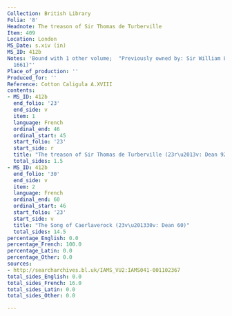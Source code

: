 ```yaml
---
Collection: British Library
Folia: '8'
Headnote: The treason of Sir Thomas de Turberville
Item: 409
Location: London
MS_Date: s.xiv (in)
MS_ID: 412b
Notes: 'Bound with 1 other volume;  "Previously owned by: Sir William Le Neve (d.
  1661)"'
Place_of_production: ''
Produced_for: ''
Reference: Cotton Caligula A.XVIII
contents:
- MS_ID: 412b
  end_folio: '23'
  end_side: v
  item: 1
  language: French
  ordinal_end: 46
  ordinal_start: 45
  start_folio: '23'
  start_side: r
  title: "The treason of Sir Thomas de Turberville (23r\u2013v: Dean 92)"
  total_sides: 1.5
- MS_ID: 412b
  end_folio: '30'
  end_side: v
  item: 2
  language: French
  ordinal_end: 60
  ordinal_start: 46
  start_folio: '23'
  start_side: v
  title: "The Song of Caerlaverock (23v\u201330v: Dean 60)"
  total_sides: 14.5
percentage_English: 0.0
percentage_French: 100.0
percentage_Latin: 0.0
percentage_Other: 0.0
sources:
- http://searcharchives.bl.uk/IAMS_VU2:IAMS041-001102367
total_sides_English: 0.0
total_sides_French: 16.0
total_sides_Latin: 0.0
total_sides_Other: 0.0

---
```

